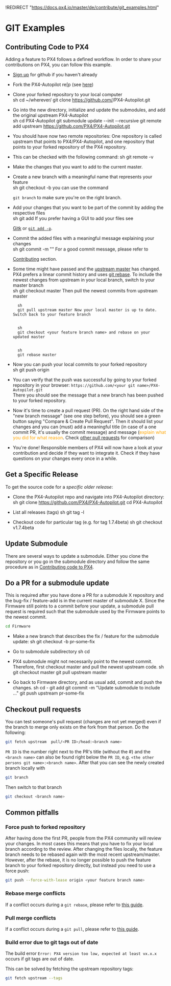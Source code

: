 !REDIRECT "https://docs.px4.io/master/de/contribute/git_examples.html"

# GIT Examples

<a id="contributing_code"></a>

## Contributing Code to PX4

Adding a feature to PX4 follows a defined workflow. In order to share your contributions on PX4, you can follow this example.

* [Sign up](https://github.com/join) for github if you haven't already
* Fork the PX4-Autopilot re[p (see [here](https://help.github.com/articles/fork-a-repo/#fork-an-example-repository))
* Clone your forked repository to your local computer  
        sh
        cd ~/wherever/
        git clone https://github.com/<your git name>/PX4-Autopilot.git

* Go into the new directory, initialize and update the submodules, and add the original upstream PX4-Autopilot  
        sh
        cd PX4-Autopilot
        git submodule update --init --recursive
        git remote add upstream https://github.com/PX4/PX4-Autopilot.git

* You should have now two remote repositories: One repository is called upstream that points to PX4/PX4-Autopilot, and one repository that points to your forked repository of the PX4 repository.
* This can be checked with the following command: 
        sh
        git remote -v

* Make the changes that you want to add to the current master.
* Create a new branch with a meaningful name that represents your feature  
        sh
        git checkout -b <your feature branch name> you can use the command 
    
    `git branch` to make sure you're on the right branch.
* Add your changes that you want to be part of the commit by adding the respective files  
        sh
        git add <file name> If you prefer having a GUI to add your files see 
    
    [Gitk](https://git-scm.com/book/en/v2/Git-in-Other-Environments-Graphical-Interfaces) or [`git add -p`](http://nuclearsquid.com/writings/git-add/).
* Commit the added files with a meaningful message explaining your changes  
        sh
        git commit -m "<your commit message>" For a good commit message, please refer to 
    
    [Contributing](../contribute/README.md) section.
* Some time might have passed and the [upstream master](https://github.com/PX4/PX4-Autopilot.git) has changed. PX4 prefers a linear commit history and uses [git rebase](https://git-scm.com/book/de/v1/Git-Branching-Rebasing). To include the newest changes from upstream in your local branch, switch to your master branch  
        sh
        git checkout master Then pull the newest commits from upstream master
    
      
        sh
        git pull upstream master Now your local master is up to date. Switch back to your feature branch
    
      
        sh
        git checkout <your feature branch name> and rebase on your updated master
    
      
        sh
        git rebase master

* Now you can push your local commits to your forked repository  
        sh
        git push origin <your feature branch name>

* You can verify that the push was successful by going to your forked repository in your browser: `https://github.com/<your git name>/PX4-Autopilot.git`  
    There you should see the message that a new branch has been pushed to your forked repository.
* Now it's time to create a pull request (PR). On the right hand side of the "new branch message" (see one step before), you should see a green button saying "Compare & Create Pull Request". Then it should list your changes and you can (must) add a meaningful title (in case of a one commit PR, it's usually the commit message) and message (<span style="color:orange">explain what you did for what reason</span>. Check [other pull requests](https://github.com/PX4/PX4-Autopilot/pulls) for comparison)
* You're done! Responsible members of PX4 will now have a look at your contribution and decide if they want to integrate it. Check if they have questions on your changes every once in a while.

## Get a Specific Release

To get the source code for a *specific older release*:

* Clone the PX4-Autopilot repo and navigate into PX4-Autopilot directory: 
        sh
        git clone https://github.com/PX4/PX4-Autopilot.git
        cd PX4-Autopilot

* List all releases (tags) 
        sh
        git tag -l

* Checkout code for particular tag (e.g. for tag 1.7.4beta) 
        sh
        git checkout v1.7.4beta

## Update Submodule

There are several ways to update a submodule. Either you clone the repository or you go in the submodule directory and follow the same procedure as in [Contributing code to PX4](#contributing_code).

## Do a PR for a submodule update

This is required after you have done a PR for a submodule X repository and the bug-fix / feature-add is in the current master of submodule X. Since the Firmware still points to a commit before your update, a submodule pull request is required such that the submodule used by the Firmware points to the newest commit.

```sh
cd Firmware
```

* Make a new branch that describes the fix / feature for the submodule update: 
        sh
        git checkout -b pr-some-fix

* Go to submodule subdirectory 
        sh
        cd <path to submodule>

* PX4 submodule might not necessarily point to the newest commit. Therefore, first checkout master and pull the newest upstream code. 
        sh
        git checkout master
        git pull upstream master

* Go back to Firmware directory, and as usual add, commit and push the changes. 
        sh
        cd -
        git add <path to submodule>
        git commit -m "Update submodule to include ..."
        git push upstream pr-some-fix

## Checkout pull requests

You can test someone's pull request (changes are not yet merged) even if the branch to merge only exists on the fork from that person. Do the following:

```sh
git fetch upstream  pull/<PR ID>/head:<branch name>
```

`PR ID` is the number right next to the PR's title (without the #) and the `<branch name>` can also be found right below the `PR ID`, e.g. `<the other persons git name>:<branch name>`. After that you can see the newly created branch locally with

```sh
git branch
```

Then switch to that branch

```sh
git checkout <branch name>
```

## Common pitfalls

### Force push to forked repository

After having done the first PR, people from the PX4 community will review your changes. In most cases this means that you have to fix your local branch according to the review. After changing the files locally, the feature branch needs to be rebased again with the most recent upstream/master. However, after the rebase, it is no longer possible to push the feature branch to your forked repository directly, but instead you need to use a force push:

```sh
git push --force-with-lease origin <your feature branch name>
```

### Rebase merge conflicts

If a conflict occurs during a `git rebase`, please refer to [this guide](https://help.github.com/articles/resolving-merge-conflicts-after-a-git-rebase/).

### Pull merge conflicts

If a conflict occurs during a `git pull`, please refer to [this guide](https://help.github.com/articles/resolving-a-merge-conflict-using-the-command-line/#competing-line-change-merge-conflicts).

### Build error due to git tags out of date

The build error `Error: PX4 version too low, expected at least vx.x.x` occurs if git tags are out of date.

This can be solved by fetching the upstream repository tags:

```sh
git fetch upstream --tags
```